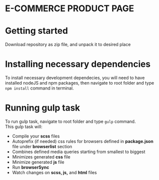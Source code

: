 # E-COMMERCE PRODUCT PAGE


# Getting started  
Download repository as zip file, and unpack it to desired place


# Installing necessary dependencies
To install necessary development dependecies, you will need to have installed nodeJS and npm packages, then navigate to root folder and type `npm install` command in terminal.  


# Running gulp task  
To run gulp task, navigate to root folder and type `gulp` command.  
This gulp task will:  
- Compile your **scss** files
- Autoprefix (if needed) css rules for browsers defined in **package.json** file under **browserlist** section  
- Combines defined media queries starting from smallest to biggest  
- Minimizes generated **css** file  
- Minimize generated **js** file
- Run **browserSync**  
- Watch changes on **scss, js,** and **html** files
